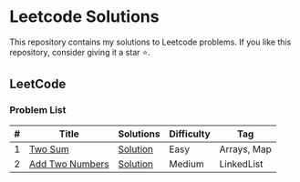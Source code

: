 # Leetcode Solutions

This repository contains my solutions to Leetcode problems. If you like this repository, consider giving it a star :star:.

## LeetCode

### Problem List

| #   | Title                                                             | Solutions                                                                                                                                      | Difficulty | Tag         |
|-----|-------------------------------------------------------------------|------------------------------------------------------------------------------------------------------------------------------------------------|------------|-------------|
| 1   | [Two Sum](https://leetcode.com/problems/two-sum/)                 | [Solution](https://github.com/tanujsingh/Leetcode-Solutions/blob/main/src/test/java/com/java/leetcode/solutions/arrays/TwoSumTest.java)        | Easy       | Arrays, Map |
| 2   | [Add Two Numbers](https://leetcode.com/problems/add-two-numbers/) | [Solution](https://github.com/tanujsingh/Leetcode-Solutions/blob/main/src/main/java/com/java/leetcode/solutions/linkedlist/AddTwoNumbers.java) | Medium     | LinkedList  | 